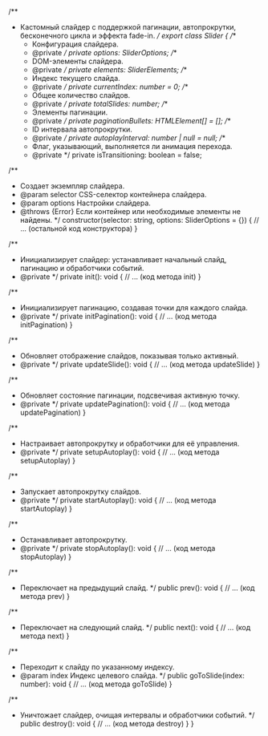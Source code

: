 /**
 * Кастомный слайдер с поддержкой пагинации, автопрокрутки, бесконечного цикла и эффекта fade-in.
 */
export class Slider {
  /**
   * Конфигурация слайдера.
   * @private
   */
  private options: SliderOptions;
  /**
   * DOM-элементы слайдера.
   * @private
   */
  private elements: SliderElements;
  /**
   * Индекс текущего слайда.
   * @private
   */
  private currentIndex: number = 0;
  /**
   * Общее количество слайдов.
   * @private
   */
  private totalSlides: number;
  /**
   * Элементы пагинации.
   * @private
   */
  private paginationBullets: HTMLElement[] = [];
  /**
   * ID интервала автопрокрутки.
   * @private
   */
  private autoplayInterval: number | null = null;
  /**
   * Флаг, указывающий, выполняется ли анимация перехода.
   * @private
   */
  private isTransitioning: boolean = false;

  /**
   * Создает экземпляр слайдера.
   * @param selector CSS-селектор контейнера слайдера.
   * @param options Настройки слайдера.
   * @throws {Error} Если контейнер или необходимые элементы не найдены.
   */
  constructor(selector: string, options: SliderOptions = {}) {
    // ... (остальной код конструктора)
  }

  /**
   * Инициализирует слайдер: устанавливает начальный слайд, пагинацию и обработчики событий.
   * @private
   */
  private init(): void {
    // ... (код метода init)
  }

  /**
   * Инициализирует пагинацию, создавая точки для каждого слайда.
   * @private
   */
  private initPagination(): void {
    // ... (код метода initPagination)
  }

  /**
   * Обновляет отображение слайдов, показывая только активный.
   * @private
   */
  private updateSlide(): void {
    // ... (код метода updateSlide)
  }

  /**
   * Обновляет состояние пагинации, подсвечивая активную точку.
   * @private
   */
  private updatePagination(): void {
    // ... (код метода updatePagination)
  }

  /**
   * Настраивает автопрокрутку и обработчики для её управления.
   * @private
   */
  private setupAutoplay(): void {
    // ... (код метода setupAutoplay)
  }

  /**
   * Запускает автопрокрутку слайдов.
   * @private
   */
  private startAutoplay(): void {
    // ... (код метода startAutoplay)
  }

  /**
   * Останавливает автопрокрутку.
   * @private
   */
  private stopAutoplay(): void {
    // ... (код метода stopAutoplay)
  }

  /**
   * Переключает на предыдущий слайд.
   */
  public prev(): void {
    // ... (код метода prev)
  }

  /**
   * Переключает на следующий слайд.
   */
  public next(): void {
    // ... (код метода next)
  }

  /**
   * Переходит к слайду по указанному индексу.
   * @param index Индекс целевого слайда.
   */
  public goToSlide(index: number): void {
    // ... (код метода goToSlide)
  }

  /**
   * Уничтожает слайдер, очищая интервалы и обработчики событий.
   */
  public destroy(): void {
    // ... (код метода destroy)
  }
}

